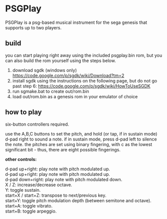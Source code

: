 PSGPlay
=======

PSGPlay is a psg-based musical instrument for the sega genesis that supports up to two players.

build
------------
you can start playing right away using the included psgplay.bin rom, but you can also build the rom yourself using the steps below.  

1. download sgdk (windows only) https://code.google.com/p/sgdk/wiki/Download?tm=2
2. install sgdk using the instructions on the following page, but do not go past step 6: https://code.google.com/p/sgdk/wiki/HowToUseSGDK
3. run sgmake.bat to create out/rom.bin
4. load out/rom.bin as a genesis rom in your emulator of choice

how to play
-----------
six-button controllers required.

use the A,B,C buttons to set the pitch, and hold (or tap, if in sustain mode) d-pad right to sound a note. if in sustain mode, press d-pad left to silence the note. the pitches are set using binary fingering, with c as the lowest significant bit - thus, there are eight possible fingerings.

**other controls:**

d-pad up+right:    play note with pitch modulated up.  
d-pad up+right:    play note with pitch modulated up.  
d-pad down+right:  play note with pitch modulated down.  
X / Z:             increase/decrease octave.  
Y:                 toggle sustain.  
start+X / start+Z: transpose to next/previous key.  
start+Y:           toggle pitch modulation depth (between semitone and octave).  
start+A:           toggle vibrato.  
start+B:           toggle arpeggio.  

